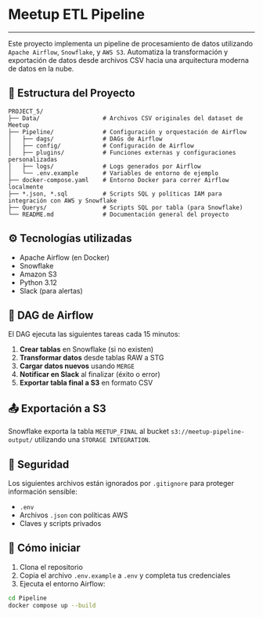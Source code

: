 # Meetup ETL Pipeline
---
Este proyecto implementa un pipeline de procesamiento de datos utilizando `Apache Airflow`, `Snowflake`, y `AWS S3`. Automatiza la transformación y exportación de datos desde archivos CSV hacia una arquitectura moderna de datos en la nube.

## 📂 Estructura del Proyecto

```text
PROJECT_5/
├── Data/                  # Archivos CSV originales del dataset de Meetup
├── Pipeline/              # Configuración y orquestación de Airflow
│   ├── dags/              # DAGs de Airflow
│   ├── config/            # Configuración de Airflow
│   ├── plugins/           # Funciones externas y configuraciones personalizadas
│   ├── logs/              # Logs generados por Airflow
│   └── .env.example       # Variables de entorno de ejemplo
├── docker-compose.yaml    # Entorno Docker para correr Airflow localmente
├── *.json, *.sql          # Scripts SQL y políticas IAM para integración con AWS y Snowflake
├── Querys/                # Scripts SQL por tabla (para Snowflake)
└── README.md              # Documentación general del proyecto
```

## ⚙️ Tecnologías utilizadas

- Apache Airflow (en Docker)
- Snowflake
- Amazon S3
- Python 3.12
- Slack (para alertas)

## 🔁 DAG de Airflow

El DAG ejecuta las siguientes tareas cada 15 minutos:

1. **Crear tablas** en Snowflake (si no existen)
2. **Transformar datos** desde tablas RAW a STG
3. **Cargar datos nuevos** usando `MERGE`
4. **Notificar en Slack** al finalizar (éxito o error)
5. **Exportar tabla final a S3** en formato CSV

## 📤 Exportación a S3

Snowflake exporta la tabla `MEETUP_FINAL` al bucket `s3://meetup-pipeline-output/` utilizando una `STORAGE INTEGRATION`.

## 🔐 Seguridad

Los siguientes archivos están ignorados por `.gitignore` para proteger información sensible:

- `.env`
- Archivos `.json` con políticas AWS
- Claves y scripts privados

## 🚀 Cómo iniciar

1. Clona el repositorio
2. Copia el archivo `.env.example` a `.env` y completa tus credenciales
3. Ejecuta el entorno Airflow:

```bash
cd Pipeline
docker compose up --build